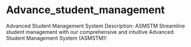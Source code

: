 # Advance_student_management
Advanced Student Management System Description: ASMSTM Streamline student management with our comprehensive and intuitive Advanced Student Management System (ASMSTM)!
